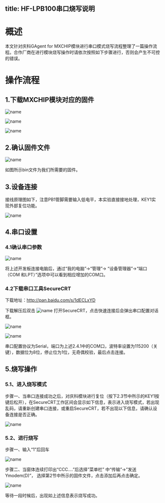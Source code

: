 title: HF-LPB100串口烧写说明
---

#  概述

本文针对庆科GAgent for MXCHIP模块进行串口模式烧写流程整理了一篇操作流程。合作厂商在进行模块烧写操作时请依次按照如下步骤进行，否则会产生不可控的错误。

# 操作流程

## 1.下载MXCHIP模块对应的固件

 ![name](/assets/zh-cn/deviceDev/debug/MXCHP/1478078324899.png)

  ![name](/assets/zh-cn/deviceDev/debug/MXCHP/1478078309566.png)
 
  ![name](/assets/zh-cn/deviceDev/debug/MXCHP/1478078354870.png)

 
## 2.确认固件文件

 ![name](/assets/zh-cn/deviceDev/debug/MXCHP/1478078363806.png)

如图所示bin文件为我们所需要的固件。

## 3.设备连接

接线原理图如下，注意PB1管脚需要输入低电平，本实验直接接地处理，KEY1实现外部复位功能。

  ![name](/assets/zh-cn/deviceDev/debug/MXCHP/1478078494199.png)


## 4.串口设置
### 4.1确认串口参数

 ![name](/assets/zh-cn/deviceDev/debug/MXCHP/1478078509304.png)

将上述开发板连接电脑后，通过“我的电脑”->“管理”-> “设备管理器”->“端口（COM 和LPT）”选项中可以看到相应增加的COM口。


### 4.2下载串口工具SecureCRT

下载地址：http://pan.baidu.com/s/1dECLxYD

下载解压后双击 ![name](/assets/zh-cn/deviceDev/debug/MXCHP/1478078522125.png) 打开SecureCRT，点击快速连接后会弹出串口配置对话框。

 ![name](/assets/zh-cn/deviceDev/debug/MXCHP/1478078546592.png)

  ![name](/assets/zh-cn/deviceDev/debug/MXCHP/1478078579177.png)

串口配置协议为Serial，端口为上述2.4.1中的COM口，波特率设置为115200（关键），数据位为8位，停止位为1位，无奇偶校验，最后点击连接。

## 5.烧写操作

### 5.1、进入烧写模式

步骤一、当串口连接成功之后，对庆科模块进行复位（按下2.3节中所示的KEY1按键后松开），在SecureCRT工作区间会显示如下信息，表示进入烧写模式，若出现乱码，请重新创建串口连接，或重启SecureCRT，若不出现以下信息，请确认设备连接是否正确。
 
  ![name](/assets/zh-cn/deviceDev/debug/MXCHP/1478078653629.png)

### 5.2、进行烧写

步骤一、输入“1”后回车 

 ![name](/assets/zh-cn/deviceDev/debug/MXCHP/1478078682068.png)


步骤二、当窗体连续打印出“CCC….”后选择”菜单栏” 中“传输”->”发送Ymodem(D)”， 选择第2节中所示的固件文件，点击添加后再点击确定。
 
 ![name](/assets/zh-cn/deviceDev/debug/MXCHP/1478078694294.png)

等待一段时候后，出现如上述信息表示烧写成功。
